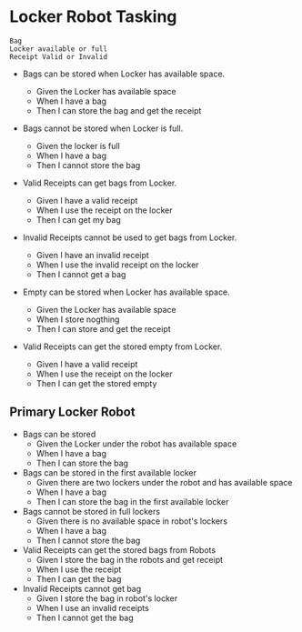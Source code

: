 # Locker Robot Tasking

```
Bag
Locker available or full
Receipt Valid or Invalid
```

* Bags can be stored when Locker has available space.
    + Given the Locker has available space
    + When I have a bag
    + Then I can store the bag and get the receipt
* Bags cannot be stored when Locker is full.
    + Given the locker is full
    + When I have a bag
    + Then I cannot store the bag
* Valid Receipts can get bags from Locker.
    + Given I have a valid receipt
    + When I use the receipt on the locker
    + Then I can get my bag
* Invalid Receipts cannot be used to get bags from Locker.
    + Given I have an invalid receipt
    + When I use the invalid receipt on the locker
    + Then I cannot get a bag
* Empty can be stored when Locker has available space.
    + Given the Locker has available space
    + When I store nogthing
    + Then I can store and get the receipt
    
* Valid Receipts can get the stored empty from Locker.
    + Given I have a valid receipt
    + When I use the receipt on the locker
    + Then I can get the stored empty
    
    
 ## Primary Locker Robot
 
 * Bags can be stored
    + Given the Locker under the robot has available space
    + When I have a bag
    + Then I can store the bag
 * Bags can be stored in the first available locker
    + Given there are two lockers under the robot and has available space
    + When I have a bag
    + Then I can store the bag in the first available locker
 * Bags cannot be stored in full lockers
    + Given there is no available space in robot's lockers
    + When I have a bag
    + Then I cannot store the bag
 * Valid Receipts can get the stored bags from Robots
    + Given I store the bag in the robots and get receipt
    + When I use the receipt
    + Then I can get the bag
 * Invalid Receipts cannot get bag
    + Given I store the bag in robot's locker
    + When I use an invalid receipts
    + Then I cannot get the bag